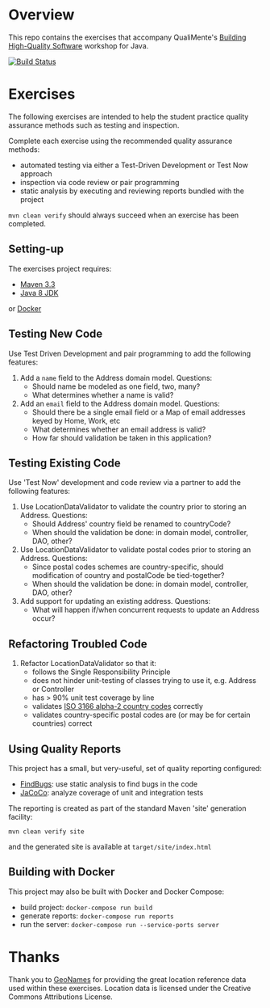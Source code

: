 # Overview #

This repo contains the exercises that accompany QualiMente's [Building High-Quality Software](https://www.qualimente.com/training/building-high-quality-software-workshop/) workshop for Java.

[![Build Status](https://travis-ci.org/qualimente/quality-exercises-java.svg?branch=master)](https://travis-ci.org/qualimente/quality-exercises-java)

# Exercises #

The following exercises are intended to help the student practice quality assurance methods such as testing and inspection.

Complete each exercise using the recommended quality assurance methods:

* automated testing via either a Test-Driven Development or Test Now approach
* inspection via code review or pair programming
* static analysis by executing and reviewing reports bundled with the project

`mvn clean verify` should always succeed when an exercise has been completed.

## Setting-up ##

The exercises project requires:

* [Maven 3.3](http://maven.apache.org/index.html)
* [Java 8 JDK](http://www.oracle.com/technetwork/java/javase/downloads/index.html)

or [Docker](https://www.docker.com/products/overview)

## Testing New Code ##

Use Test Driven Development and pair programming to add the following features:

1. Add a `name` field to the Address domain model.  Questions:
    * Should name be modeled as one field, two, many?
    * What determines whether a name is valid?
2. Add an `email` field to the Address domain model.  Questions:
    * Should there be a single email field or a Map of email addresses keyed by Home, Work, etc
    * What determines whether an email address is valid?
    * How far should validation be taken in this application?

## Testing Existing Code ##

Use 'Test Now' development and code review via a partner to add the following features:

1. Use LocationDataValidator to validate the country prior to storing an Address.  Questions:
    * Should Address' country field be renamed to countryCode?
    * When should the validation be done: in domain model, controller, DAO, other?
2. Use LocationDataValidator to validate postal codes prior to storing an Address.  Questions:
    * Since postal codes schemes are country-specific, should modification of country and postalCode be tied-together?
    * When should the validation be done: in domain model, controller, DAO, other?
3. Add support for updating an existing address.  Questions:
    * What will happen if/when concurrent requests to update an Address occur?

## Refactoring Troubled Code ##

1. Refactor LocationDataValidator so that it:
    * follows the Single Responsibility Principle
    * does not hinder unit-testing of classes trying to use it, e.g. Address or Controller
    * has > 90% unit test coverage by line
    * validates [ISO 3166 alpha-2 country codes](https://en.wikipedia.org/wiki/ISO_3166-1_alpha-2) correctly
    * validates country-specific postal codes are (or may be for certain countries) correct


## Using Quality Reports ##

This project has a small, but very-useful, set of quality reporting configured:

* [FindBugs](http://findbugs.sourceforge.net/): use static analysis to find bugs in the code
* [JaCoCo](http://eclemma.org/jacoco/): analyze coverage of unit and integration tests

The reporting is created as part of the standard Maven 'site' generation facility:

`mvn clean verify site`

and the generated site is available at `target/site/index.html`

## Building with Docker ##

This project may also be built with Docker and Docker Compose:

* build project: `docker-compose run build`
* generate reports: `docker-compose run reports`  
* run the server: `docker-compose run --service-ports server`

# Thanks #

Thank you to [GeoNames](http://www.geonames.org/) for providing the great location reference data used within these exercises.  Location data is licensed under the Creative Commons Attributions License.
